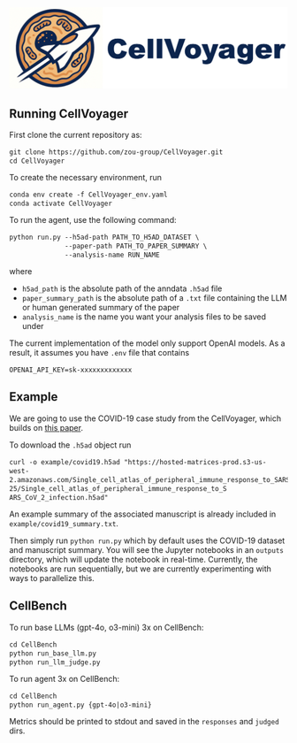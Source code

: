 <div align="center">
<img src="images/logo.jpeg" alt="CellVoyager Logo" width="700">
</div>

## Running CellVoyager
First clone the current repository as:
```
git clone https://github.com/zou-group/CellVoyager.git
cd CellVoyager
```


To create the necessary environment, run
```
conda env create -f CellVoyager_env.yaml
conda activate CellVoyager
```

To run the agent, use the following command:
```
python run.py --h5ad-path PATH_TO_H5AD_DATASET \
              --paper-path PATH_TO_PAPER_SUMMARY \
              --analysis-name RUN_NAME
```
where
* `h5ad_path` is the absolute path of the anndata `.h5ad` file
* `paper_summary_path` is the absolute path of a `.txt` file containing the LLM or human generated summary of the paper
* `analysis_name` is the name you want your analysis files to be saved under


The current implementation of the model only support OpenAI models. As a result, it assumes you have `.env` file that contains
```
OPENAI_API_KEY=sk-xxxxxxxxxxxxx
```

## Example
We are going to use the COVID-19 case study from the CellVoyager, which builds on [this paper](https://www.nature.com/articles/s41591-020-0944-y).


To download the `.h5ad` object run
```
curl -o example/covid19.h5ad "https://hosted-matrices-prod.s3-us-
west-2.amazonaws.com/Single_cell_atlas_of_peripheral_immune_response_to_SARS_CoV_2_infection-25/Single_cell_atlas_of_peripheral_immune_response_to_S
ARS_CoV_2_infection.h5ad"
```
An example summary of the associated manuscript is already included in `example/covid19_summary.txt`.


Then simply run `python run.py` which by default uses the COVID-19 dataset and manuscript summary. You will see the Jupyter notebooks in an `outputs` directory, which will update the notebook in real-time. Currently, the notebooks are run sequentially, but we are currently experimenting with ways to parallelize this.

## CellBench

To run base LLMs (gpt-4o, o3-mini) 3x on CellBench:

```
cd CellBench
python run_base_llm.py
python run_llm_judge.py
```

To run agent 3x on CellBench:

```
cd CellBench
python run_agent.py {gpt-4o|o3-mini}
```

Metrics should be printed to stdout and saved in the `responses` and `judged` dirs.
